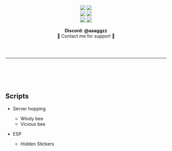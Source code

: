 <p align="center">
    <img src="https://img.shields.io/github/stars/surhan1/bss?color=%23000000&logoColor=%23000000">
    <img src="https://img.shields.io/github/forks/surhan1/bss?color=%23000000"> 
    <br>
    <img src="https://img.shields.io/github/languages/top/surhan1/bss?color=%23000000">
    <img src="https://img.shields.io/github/last-commit/surhan1/bss?color=%23000000&logoColor=%23000000">
    <br>
    <img src="https://img.shields.io/github/issues/surhan1/bss?color=%23000000&logoColor=%23000000">
    <img src="https://img.shields.io/github/issues-closed/surhan1/bss?color=%23000000&logoColor=%23000000">
    <br>
</p>

<p align="center">
  <b>Discord: @aaaggzz</b>
  <br>
  🔱 Contact me for support 🔱
<hr style="border-radius: 2%; margin-top: 60px; margin-bottom: 60px;" noshade="" size="20" width="100%">
</p>
<br>

## Scripts

- Server hopping
    - Windy bee
    - Vicious bee

- ESP
    - Hidden Stickers
